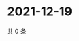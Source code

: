 # 2021-12-19

共 0 条

<!-- BEGIN WEIBO -->
<!-- 最后更新时间 Sun Dec 19 2021 07:14:19 GMT+0800 (China Standard Time) -->

<!-- END WEIBO -->
